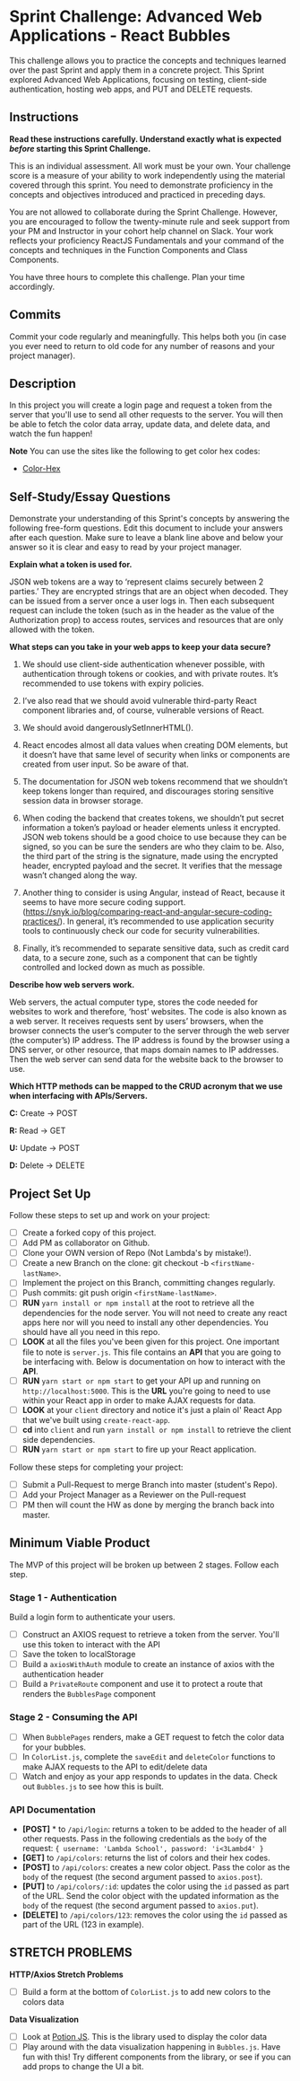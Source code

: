 # Sprint Challenge: Advanced Web Applications - React Bubbles

This challenge allows you to practice the concepts and techniques learned over the past Sprint and apply them in a concrete project. This Sprint explored Advanced Web Applications, focusing on testing, client-side authentication, hosting web apps, and PUT and DELETE requests.

## Instructions

**Read these instructions carefully. Understand exactly what is expected _before_ starting this Sprint Challenge.**

This is an individual assessment. All work must be your own. Your challenge score is a measure of your ability to work independently using the material covered through this sprint. You need to demonstrate proficiency in the concepts and objectives introduced and practiced in preceding days.

You are not allowed to collaborate during the Sprint Challenge. However, you are encouraged to follow the twenty-minute rule and seek support from your PM and Instructor in your cohort help channel on Slack. Your work reflects your proficiency ReactJS Fundamentals and your command of the concepts and techniques in the Function Components and Class Components.

You have three hours to complete this challenge. Plan your time accordingly.

## Commits

Commit your code regularly and meaningfully. This helps both you (in case you ever need to return to old code for any number of reasons and your project manager).

## Description

In this project you will create a login page and request a token from the server that you'll use to send all other requests to the server. You will then be able to fetch the color data array, update data, and delete data, and watch the fun happen!

**Note** You can use the sites like the following to get color hex codes:

- [Color-Hex](https://www.color-hex.com/)

## Self-Study/Essay Questions

Demonstrate your understanding of this Sprint's concepts by answering the following free-form questions. Edit this document to include your answers after each question. Make sure to leave a blank line above and below your answer so it is clear and easy to read by your project manager.

**Explain what a token is used for.**

JSON web tokens are a way to ‘represent claims securely between 2 parties.’ They are encrypted strings that are an object when decoded. They can be issued from a server once a user logs in. Then each subsequent request can include the token (such as in the header as the value of the Authorization prop) to access routes, services and resources that are only allowed with the token.

**What steps can you take in your web apps to keep your data secure?**

1. We should use client-side authentication whenever possible, with authentication through tokens or cookies, and with private routes. It’s recommended to use tokens with expiry policies.

2. I’ve also read that we should avoid vulnerable third-party React component libraries and, of course, vulnerable versions of React.

3. We should avoid dangerouslySetInnerHTML().

4. React encodes almost all data values when creating DOM elements, but it doesn’t have that same level of security when links or components are created from user input. So be aware of that.

5. The documentation for JSON web tokens recommend that we shouldn’t keep tokens longer than required, and discourages storing sensitive session data in browser storage.

6. When coding the backend that creates tokens, we shouldn’t put secret information a token’s payload or header elements unless it encrypted.  JSON web tokens should be a good choice to use because they can be signed, so you can be sure the senders are who they claim to be. Also, the third part of the string is the signature, made using the encrypted header, encrypted payload and the secret. It verifies that the message wasn’t changed along the way.

7. Another thing to consider is using Angular, instead of React, because it seems to have more secure coding support. (https://snyk.io/blog/comparing-react-and-angular-secure-coding-practices/). In general, it’s recommended to use application security tools to continuously check our code for security vulnerabilities.

8. Finally, it’s recommended to separate sensitive data, such as credit card data, to a secure zone, such as a component that can be tightly controlled and locked down as much as possible.

**Describe how web servers work.**

Web servers, the actual computer type, stores the code needed for websites to work and therefore, ‘host’ websites. The code is also known as a web server. It receives requests sent by users’ browsers, when the browser connects the user’s computer to the server through the web server (the computer’s) IP address. The IP address is found by the browser using a DNS server, or other resource, that maps domain names to IP addresses. Then the web server can send data for the website back to the browser to use.

**Which HTTP methods can be mapped to the CRUD acronym that we use when interfacing with APIs/Servers.**

**C:** Create → POST

**R:** Read → GET

**U:** Update → POST

**D:** Delete → DELETE

## Project Set Up

Follow these steps to set up and work on your project:

- [ ] Create a forked copy of this project.
- [ ] Add PM as collaborator on Github.
- [ ] Clone your OWN version of Repo (Not Lambda's by mistake!).
- [ ] Create a new Branch on the clone: git checkout -b `<firstName-lastName>`.
- [ ] Implement the project on this Branch, committing changes regularly.
- [ ] Push commits: git push origin `<firstName-lastName>`.
- [ ] **RUN** `yarn install or npm install` at the root to retrieve all the dependencies for the node server. You will not need to create any react apps here nor will you need to install any other dependencies. You should have all you need in this repo.
- [ ] **LOOK** at all the files you've been given for this project. One important file to note is `server.js`. This file contains an **API** that you are going to be interfacing with. Below is documentation on how to interact with the **API**.
- [ ] **RUN** `yarn start or npm start` to get your API up and running on `http://localhost:5000`. This is the **URL** you're going to need to use within your React app in order to make AJAX requests for data.
- [ ] **LOOK** at your `client` directory and notice it's just a plain ol' React App that we've built using `create-react-app`.
- [ ] **cd** into `client` and run `yarn install or npm install` to retrieve the client side dependencies.
- [ ] **RUN** `yarn start or npm start` to fire up your React application.

Follow these steps for completing your project:

- [ ] Submit a Pull-Request to merge <firstName-lastName> Branch into master (student's  Repo).
- [ ] Add your Project Manager as a Reviewer on the Pull-request
- [ ] PM then will count the HW as done by  merging the branch back into master.

## Minimum Viable Product

The MVP of this project will be broken up between 2 stages. Follow each step.

### Stage 1 - Authentication

Build a login form to authenticate your users.

- [ ] Construct an AXIOS request to retrieve a token from the server. You'll use this token to interact with the API
- [ ] Save the token to localStorage
- [ ] Build a `axiosWithAuth` module to create an instance of axios with the authentication header
- [ ] Build a `PrivateRoute` component and use it to protect a route that renders the `BubblesPage` component

### Stage 2 - Consuming the API

- [ ] When `BubblePages` renders, make a GET request to fetch the color data for your bubbles.
- [ ] In `ColorList.js`, complete the `saveEdit` and `deleteColor` functions to make AJAX requests to the API to edit/delete data
- [ ] Watch and enjoy as your app responds to updates in the data. Check out `Bubbles.js` to see how this is built.

### API Documentation

  * **[POST]** * to `/api/login`: returns a token to be added to the header of all other requests. Pass in the following credentials as the `body` of the request: `{ username: 'Lambda School', password: 'i<3Lambd4' }`
  * **[GET]** to `/api/colors`: returns the list of colors and their hex codes.
  * **[POST]** to `/api/colors`: creates a new color object. Pass the color as the `body` of the request (the second argument passed to `axios.post`).
  * **[PUT]** to `/api/colors/:id`: updates the color using the `id` passed as part of the URL. Send the color object with the updated information as the `body` of the request (the second argument passed to `axios.put`).
  * **[DELETE]** to `/api/colors/123`: removes the color using the `id` passed as part of the URL (123 in example).

## STRETCH PROBLEMS

**HTTP/Axios Stretch Problems**

- [ ] Build a form at the bottom of `ColorList.js` to add new colors to the colors data

**Data Visualization**

- [ ] Look at [Potion JS](https://potion.js.org/). This is the library used to display the color data
- [ ] Play around with the data visualization happening in `Bubbles.js`. Have fun with this! Try different components from the library, or see if you can add props to change the UI a bit.
